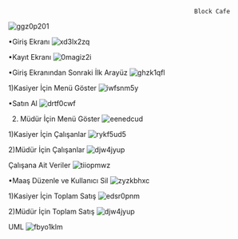                                                         Block Cafe
![ggz0p201](https://github.com/zkanhappy/Block-Cafe/assets/93473241/8be5611a-c03d-4915-9a7e-c7627aa50a3b)

•Giriş Ekranı
![xd3lx2zq](https://github.com/zkanhappy/Block-Cafe/assets/93473241/d15dde47-1b21-40e6-a815-51e4d7f8a526)

•Kayıt Ekranı
![0magiz2i](https://github.com/zkanhappy/Block-Cafe/assets/93473241/eef49d72-c9d8-438c-ae5c-3656f19ae307)

•Giriş Ekranından Sonraki İlk Arayüz
![ghzk1qfl](https://github.com/zkanhappy/Block-Cafe/assets/93473241/7d5b7ca9-1ca9-449f-80e2-d71171f107a0)

1)Kasiyer İçin Menü Göster
![iwfsnm5y](https://github.com/zkanhappy/Block-Cafe/assets/93473241/eddcc336-7f22-4a24-99e1-e86bdf354564)

•Satın Al
![drtf0cwf](https://github.com/zkanhappy/Block-Cafe/assets/93473241/f9847dc3-afe5-4478-8a1e-8b5070893467)

2) Müdür İçin Menü Göster
![eenedcud](https://github.com/zkanhappy/Block-Cafe/assets/93473241/6724c135-13e3-4840-b292-2948a06d5112)

1)Kasiyer İçin Çalışanlar
![rykf5ud5](https://github.com/zkanhappy/Block-Cafe/assets/93473241/f717880f-1c9a-4819-9029-4219729138b5)

2)Müdür İçin Çalışanlar
![djw4jyup](https://github.com/zkanhappy/Block-Cafe/assets/93473241/8a68f56b-12d1-4d7e-8edb-67f781461973)

Çalışana Ait Veriler
![tiiopmwz](https://github.com/zkanhappy/Block-Cafe/assets/93473241/d102edfd-e7a3-4dca-933e-f49dcdab5ca8)

•Maaş Düzenle ve Kullanıcı Sil
![zyzkbhxc](https://github.com/zkanhappy/Block-Cafe/assets/93473241/293d9c17-785a-4951-989a-c7b58c360c61)

1)Kasiyer İçin Toplam Satış
![edsr0pnm](https://github.com/zkanhappy/Block-Cafe/assets/93473241/ba2c26fe-3122-4ba4-a33e-e07a5bb2abe9)

2)Müdür İçin Toplam Satış
![djw4jyup](https://github.com/zkanhappy/Block-Cafe/assets/93473241/974db76e-4209-44b0-9656-fbd8f898c150)

UML
![fbyo1klm](https://github.com/zkanhappy/Block-Cafe/assets/93473241/64ed4341-d8c0-4204-a247-858a7a91a7bb)
